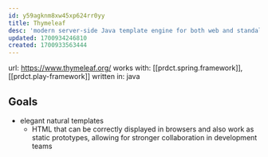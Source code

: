 ```yaml
---
id: y59agknm8xw45xp624rr0yy
title: Thymeleaf
desc: 'modern server-side Java template engine for both web and standalone environments'
updated: 1700934246810
created: 1700933563444
---
```

url: https://www.thymeleaf.org/
works with: [[prdct.spring.framework]], [[prdct.play-framework]]
written in: java 


## Goals

- elegant natural templates
  - HTML that can be correctly displayed in browsers and also work as static prototypes, allowing for stronger collaboration in development teams